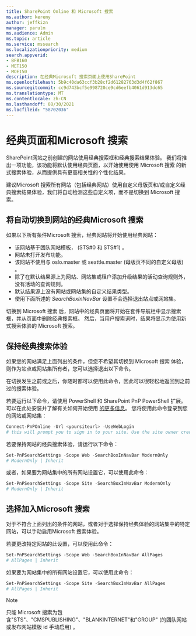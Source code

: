```yaml
---
title: SharePoint Online 和 Microsoft 搜索
ms.author: keremy
author: jeffkizn
manager: parulm
ms.audience: Admin
ms.topic: article
ms.service: mssearch
ms.localizationpriority: medium
search.appverid:
- BFB160
- MET150
- MOE150
description: 在经典Microsoft 搜索页面上使用SharePoint
ms.openlocfilehash: 5b9c40da63ccf3b28cf2d61282763d3d4f62f867
ms.sourcegitcommit: cc9d743bcf5e998720ce9cd6eefb4061d913dc65
ms.translationtype: MT
ms.contentlocale: zh-CN
ms.lasthandoff: 08/30/2021
ms.locfileid: "58702036"
---
```

# <a name="classic-pages-and-microsoft-search"></a>经典页面和Microsoft 搜索

SharePoint网站之前创建的网站使用经典搜索框和经典搜索结果体验。 我们将推出一项功能，该功能将默认使用经典页面，以开始使用使用 Microsoft 搜索 的新式搜索体验，从而提供具有更高相关性的个性化结果。

建议Microsoft 搜索所有网站（包括经典网站）使用自定义母版页和/或自定义经典搜索结果体验，我们将自动检测这些自定义项，而不是切换到 Microsoft 搜索。

## <a name="classic-sites-that-will-automatically-switch-to-microsoft-search"></a>将自动切换到网站的经典Microsoft 搜索

如果以下所有条件Microsoft 搜索，经典网站将开始使用经典网站：

* 该网站基于团队网站模板， (STS#0 和 STS#1) 。
* 网站未打开发布功能。
* 该网站不使用与 oslo.master 或 seattle.master (母版页不同的自定义母版) 。
* 除了在默认结果源上为网站、网站集或租户添加升级结果的活动查询规则外，没有活动的查询规则。
* 默认结果源上没有网站或网站集的自定义结果类型。
* 使用下面所述的 *SearchBoxInNavBar* 设置不会选择退出站点或网站集。

切换到 Microsoft 搜索 后，网站中的经典页面将开始在套件导航栏中显示搜索框，并从页面中删除经典搜索框。 然后，当用户搜索词时，结果将显示为使用新式搜索体验的 Microsoft 搜索。

## <a name="staying-with-the-classic-search-experience"></a>保持经典搜索体验

如果您的网站满足上面列出的条件，但您不希望其切换到 Microsoft 搜索 体验，则作为站点或网站集所有者，您可以选择退出以下命令。

在切换发生之前或之后，你随时都可以使用此命令，因此可以很轻松地返回到之前过的搜索体验。

若要运行以下命令，请使用 PowerShell 和 SharePoint PnP PowerShell 扩展。 可以在此处安装并了解有关如何开始使用 [的更多信息](/powershell/sharepoint/sharepoint-pnp/sharepoint-pnp-cmdlets?view=sharepoint-ps)。 您将使用此命令登录到您的网站或网站集：

```powershell
Connect-PnPOnline -Url <yoursiteurl> -UseWebLogin
# this will prompt you to sign in to your site. Use the site owner credentials.
```

若要保持网站的经典搜索体验，请运行以下命令：

```powershell
Set-PnPSearchSettings -Scope Web -SearchBoxInNavBar ModernOnly
# ModernOnly | Inherit
```

或者，如果要为网站集中的所有网站设置它，可以使用此命令：

```powershell
Set-PnPSearchSettings -Scope Site -SearchBoxInNavBar ModernOnly
# ModernOnly | Inherit
```

## <a name="opting-into-microsoft-search"></a>选择加入Microsoft 搜索

对于不符合上面列出的条件的网站，或者对于选择保持经典体验的网站集中的特定网站，可以手动启用Microsoft 搜索体验。

若要更改特定网站的此设置，可以使用此命令：

```powershell
Set-PnPSearchSettings -Scope Web -SearchBoxInNavBar AllPages
# AllPages | Inherit
```

如果要为网站集中的所有网站设置它，可以使用此命令：

```powershell
Set-PnPSearchSettings -Scope Site -SearchBoxInNavBar AllPages
# AllPages | Inherit
```

> [!NOTE]
> 只能 Microsoft 搜索为包含"STS"、"CMSPUBLISHING"、"BLANKINTERNET"和"GROUP" (的团队网站或发布网站模板 id 手动启用) 。